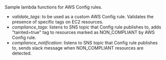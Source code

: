 Sample lambda functions for AWS Config rules. 

 - *validate_tags*: to be used as a custom AWS Config rule. Validates the presence of specific tags on EC2 resources. 
 - *compliance_tags*: listens to SNS topic that Config rule publishes to, adds "tainted=true" tag to resources marked as NON_COMPLIANT by AWS Config rule.
 - *compliance_notification*: listens to SNS topic that Config rule publishes to, sends slack message when NON_COMPLIANT resources are detected. 
